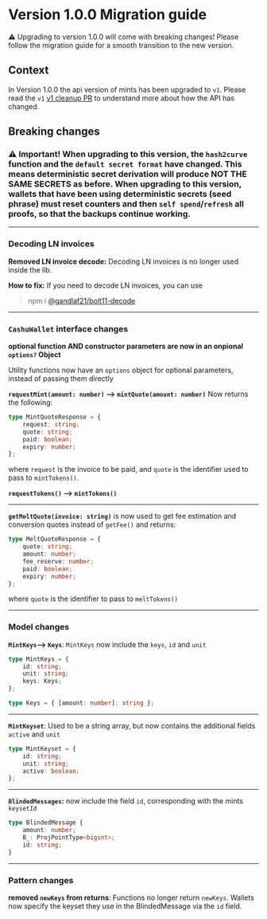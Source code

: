 # Version 1.0.0 Migration guide

⚠️ Upgrading to version 1.0.0 will come with breaking changes! Please follow the migration guide for a smooth transition to the new version.

## Context

In Version 1.0.0 the api version of mints has been upgraded to `v1`. Please read the `v1` [v1 cleanup PR](https://github.com/cashubtc/nuts/pull/55) to understand more about how the API has changed.

## Breaking changes

### ⚠️ Important! When upgrading to this version, the `hash2curve` function and the `default secret format` have changed. This means deterministic secret derivation will produce NOT THE SAME SECRETS as before. When upgrading to this version, wallets that have been using deterministic secrets (seed phrase) must reset counters and then `self spend`/`refresh` all proofs, so that the backups continue working.

---

### Decoding LN invoices

**Removed LN invoice decode:**
Decoding LN invoices is no longer used inside the lib.

**How to fix:** If you need to decode LN invoices, you can use

> npm i [@gandlaf21/bolt11-decode](https://www.npmjs.com/package/@gandlaf21/bolt11-decode)

---

### `CashuWallet` interface changes

**optional function AND constructor parameters are now in an onpional `options?` Object**

Utility functions now have an `options` object for optional parameters, instead of passing them directly

**`requestMint(amount: number)` --> `mintQuote(amount: number)`**
Now returns the following:

```typescript
type MintQuoteResponse = {
	request: string;
	quote: string;
	paid: boolean;
	expiry: number;
};
```

where `request` is the invoice to be paid, and `quote` is the identifier used to pass to `mintTokens()`.

**`requestTokens()` --> `mintTokens()`**

---

**`getMeltQuote(invoice: string)`** is now used to get fee estimation and conversion quotes instead of `getFee()` and returns:

```typescript
type MeltQuoteResponse = {
	quote: string;
	amount: number;
	fee_reserve: number;
	paid: boolean;
	expiry: number;
};
```

where `quote` is the identifier to pass to `meltTokens()`

---

### Model changes

**`MintKeys`--> `Keys`**:
`MintKeys` now include the `keys`, `id` and `unit`

```typescript
type MintKeys = {
	id: string;
	unit: string;
	keys: Keys;
};

type Keys = { [amount: number]: string };
```

---

**`MintKeyset`**:
Used to be a string array, but now contains the additional fields `active` and `unit`

```typescript
type MintKeyset = {
	id: string;
	unit: string;
	active: boolean;
};
```

---

**`BlindedMessages`:** now include the field `id`, corresponding with the mints `keysetId`

```typescript
type BlindedMessage {
	amount: number;
	B_: ProjPointType<bigint>;
	id: string;
}
```

---

### Pattern changes

**removed `newKeys` from returns**: Functions no longer return `newKeys`. Wallets now specify the keyset they use in the BlindedMessage via the `id` field.
